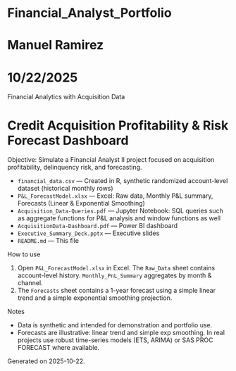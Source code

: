 # Financial_Analyst_Portfolio
# Manuel Ramirez
# 10/22/2025
Financial Analytics with Acquisition Data

# Credit Acquisition Profitability & Risk Forecast Dashboard
Objective: Simulate a Financial Analyst II project focused on acquisition profitability, delinquency risk, and forecasting.

- `financial_data.csv` — Created in R, synthetic randomized account-level dataset (historical monthly rows)
- `P&L_ForecastModel.xlsx` — Excel: Raw data, Monthly P&L summary, Forecasts (Linear & Exponential Smoothing)
- `Acquisition_Data-Queries.pdf` — Jupyter Notebook: SQL queries such as aggregate functions for P&L analysis and window functions as well
- `AcquisitionData-Dashboard.pdf` — Power BI dashboard 
- `Executive_Summary_Deck.pptx` — Executive slides 
- `README.md` — This file

How to use
1. Open `P&L_ForecastModel.xlsx` in Excel. The `Raw_Data` sheet contains account-level history. `Monthly_PnL_Summary` aggregates by month & channel.
2. The `Forecasts` sheet contains a 1-year forecast using a simple linear trend and a simple exponential smoothing projection.

Notes
- Data is synthetic and intended for demonstration and portfolio use.
- Forecasts are illustrative: linear trend and simple exp smoothing. In real projects use robust time-series models (ETS, ARIMA) or SAS PROC FORECAST where available.

Generated on 2025-10-22.

